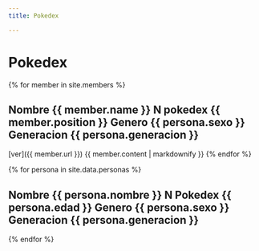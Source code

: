 ```yaml
---
title: Pokedex

---
```


# Pokedex


{% for member in site.members %}
  ## Nombre {{ member.name }} N pokedex {{ member.position }} Genero {{ persona.sexo }} Generacion {{ persona.generacion }}
  [ver]({{ member.url }}) 
  {{ member.content | markdownify }}
{% endfor %}


{% for persona in site.data.personas %}
  ## Nombre {{ persona.nombre }} N Pokedex {{ persona.edad }} Genero {{ persona.sexo }} Generacion {{ persona.generacion }}
{% endfor %}